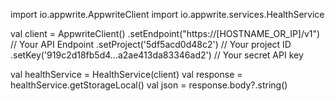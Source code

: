 import io.appwrite.AppwriteClient
import io.appwrite.services.HealthService

val client = AppwriteClient()
  .setEndpoint("https://[HOSTNAME_OR_IP]/v1") // Your API Endpoint
  .setProject('5df5acd0d48c2') // Your project ID
  .setKey('919c2d18fb5d4...a2ae413da83346ad2') // Your secret API key

val healthService = HealthService(client)
val response = healthService.getStorageLocal()
val json = response.body?.string()
